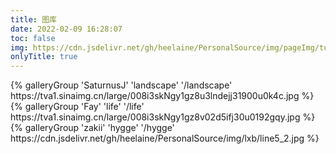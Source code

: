 ```yaml
---
title: 图库
date: 2022-02-09 16:28:07
toc: false
img: https://cdn.jsdelivr.net/gh/heelaine/PersonalSource/img/pageImg/tuku.jpg
onlyTitle: true
---
```

<div class="gallery-group-main">
    {% galleryGroup 'SaturnusJ' 'landscape' '/landscape' https://tva1.sinaimg.cn/large/008i3skNgy1gz8u3lndejj31900u0k4c.jpg %}
    {% galleryGroup 'Fay' 'life' '/life' https://tva1.sinaimg.cn/large/008i3skNgy1gz8v02d5ifj30u0192gqy.jpg %}
    {% galleryGroup 'zakii' 'hygge' '/hygge' https://cdn.jsdelivr.net/gh/heelaine/PersonalSource/img/lxb/line5_2.jpg %}
</div>
